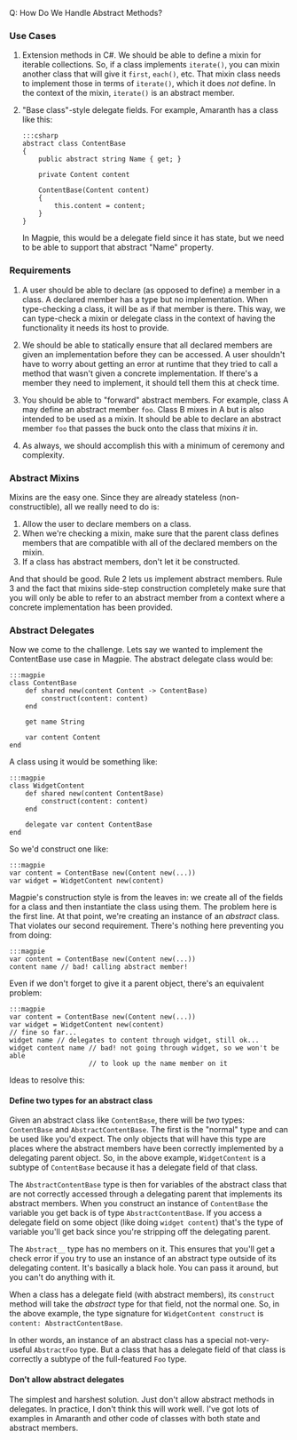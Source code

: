 Q: How Do We Handle Abstract Methods?

### Use Cases

1.  Extension methods in C#. We should be able to define a mixin for iterable
collections. So, if a class implements `iterate()`, you can mixin another class
that will give it `first`, `each()`, etc. That mixin class needs to implement
those in terms of `iterate()`, which it does *not* define. In the context of the
mixin, `iterate()` is an abstract member.

2.  "Base class"-style delegate fields. For example, Amaranth has a class like this:
    
        :::csharp
        abstract class ContentBase
        {
            public abstract string Name { get; }

            private Content content

            ContentBase(Content content)
            {
                this.content = content;
            }
        }
    
    In Magpie, this would be a delegate field since it has state, but we need
    to be able to support that abstract "Name" property.

### Requirements

1.  A user should be able to declare (as opposed to define) a member in a class.
    A declared member has a type but no implementation. When type-checking a
    class, it will be as if that member is there. This way, we can type-check a
    mixin or delegate class in the context of having the functionality it needs
    its host to provide.

2.  We should be able to statically ensure that all declared members are given
    an implementation before they can be accessed. A user shouldn't have to
    worry about getting an error at runtime that they tried to call a method
    that wasn't given a concrete implementation. If there's a member they need
    to implement, it should tell them this at check time.

3.  You should be able to "forward" abstract members. For example, class A may 
    define an abstract member `foo`. Class B mixes in A but is also intended to
    be used as a mixin. It should be able to declare an abstract member `foo`
    that passes the buck onto the class that mixins *it* in.

5.  As always, we should accomplish this with a minimum of ceremony and
    complexity.

### Abstract Mixins

Mixins are the easy one. Since they are already stateless (non-constructible), all we really need to do is:

1.  Allow the user to declare members on a class.
2.  When we're checking a mixin, make sure that the parent class defines members
    that are compatible with all of the declared members on the mixin.
3.  If a class has abstract members, don't let it be constructed.

And that should be good. Rule 2 lets us implement abstract members. Rule 3 and the fact that mixins side-step construction completely make sure that you will only be able to refer to an abstract member from a context where a concrete implementation has been provided.

### Abstract Delegates

Now we come to the challenge. Lets say we wanted to implement the ContentBase use case in Magpie. The abstract delegate class would be:

    :::magpie
    class ContentBase
        def shared new(content Content -> ContentBase)
            construct(content: content)
        end
        
        get name String

        var content Content
    end

A class using it would be something like:

    :::magpie
    class WidgetContent
        def shared new(content ContentBase)
            construct(content: content)
        end
        
        delegate var content ContentBase
    end

So we'd construct one like:

    :::magpie
    var content = ContentBase new(Content new(...))
    var widget = WidgetContent new(content)

Magpie's construction style is from the leaves in: we create all of the fields
for a class and then instantiate the class using them. The problem here is the
first line. At that point, we're creating an instance of an *abstract* class. That violates our second requirement. There's nothing here preventing you from
doing:

    :::magpie
    var content = ContentBase new(Content new(...))
    content name // bad! calling abstract member!

Even if we don't forget to give it a parent object, there's an equivalent problem:

    :::magpie
    var content = ContentBase new(Content new(...))
    var widget = WidgetContent new(content)
    // fine so far...
    widget name // delegates to content through widget, still ok...
    widget content name // bad! not going through widget, so we won't be able
                        // to look up the name member on it

Ideas to resolve this:

#### Define two types for an abstract class

Given an abstract class like `ContentBase`, there will be *two* types: `ContentBase` and `AbstractContentBase`. The first is the "normal" type and can be used like you'd expect. The only objects that will have this type are places where the abstract members have been correctly implemented by a delegating parent object. So, in the above example, `WidgetContent` is a subtype of `ContentBase` because it has a delegate field of that class.

The `AbstractContentBase` type is then for variables of the abstract class that are not correctly accessed through a delegating parent that implements its abstract members. When you construct an instance of `ContentBase` the variable you get back is of type `AbstractContentBase`. If you access a delegate field on some object (like doing `widget content`) that's the type of variable you'll get back since you're stripping off the delegating parent.

The `Abstract__` type has no members on it. This ensures that you'll get a check error if you try to use an instance of an abstract type outside of its delegating content. It's basically a black hole. You can pass it around, but you can't do anything with it.

When a class has a delegate field (with abstract members), its `construct` method will take the *abstract* type for that field, not the normal one. So, in the above example, the type signature for `WidgetContent construct` is `content: AbstractContentBase`.

In other words, an instance of an abstract class has a special not-very-useful `AbstractFoo` type. But a class that has a delegate field of that class is correctly a subtype of the full-featured `Foo` type.

#### Don't allow abstract delegates

The simplest and harshest solution. Just don't allow abstract methods in delegates. In practice, I don't think this will work well. I've got lots of examples in Amaranth and other code of classes with both state and abstract members.

